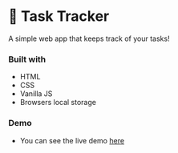 # 📝 Task Tracker

A simple web app that keeps track of your tasks!

### Built with

- HTML
- CSS
- Vanilla JS
- Browsers local storage

### Demo

- You can see the live demo [here](https://task-tracker-tt.netlify.app/)
